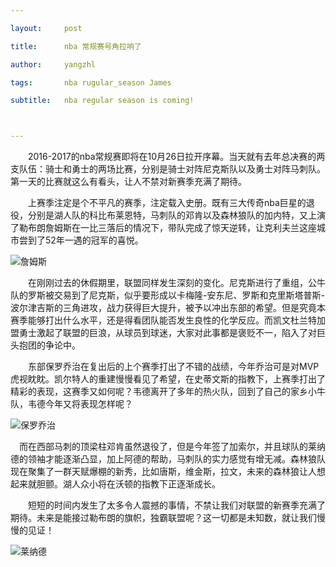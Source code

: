 ```yaml
---

layout:     post

title:      nba 常规赛号角拉响了

author:     yangzhl

tags: 		nba rugular_season James

subtitle:  	nba regular season is coming!



---
```


<!-- Start Writing Below in Markdown -->



<p>&emsp;&emsp;2016-2017的nba常规赛即将在10月26日拉开序幕。当天就有去年总决赛的两支队伍：骑士和勇士的两场比赛，分别是骑士对阵尼克斯队以及勇士对阵马刺队。第一天的比赛就这么有看头，让人不禁对新赛季充满了期待。</p>

<p> &emsp;&emsp;上赛季注定是个不平凡的赛季，注定载入史册。既有三大传奇nba巨星的退役，分别是湖人队的科比布莱恩特，马刺队的邓肯以及森林狼队的加内特，又上演了勒布朗詹姆斯在一比三落后的情况下，带队完成了惊天逆转，让克利夫兰这座城市尝到了52年一遇的冠军的喜悦。

</p>

<img  alt="詹姆斯" src="http://yangzhl.github.io/blog/img/nba/james.jpg" align="center" />
<p>&emsp;&emsp;在刚刚过去的休假期里，联盟同样发生深刻的变化。尼克斯进行了重组，公牛队的罗斯被交易到了尼克斯，似乎要形成以卡梅隆-安东尼、罗斯和克里斯塔普斯-波尔津吉斯的三角进攻，战力获得巨大提升，被予以冲出东部的希望。但是究竟本赛季能够打出什么水平，还是得看团队能否发生良性的化学反应。而凯文杜兰特加盟勇士激起了联盟的巨浪，从球员到球迷，大家对此事都是褒贬不一，陷入了对巨头抱团的争论中。

</p>

<p>	&emsp;&emsp;东部保罗乔治在复出后的上个赛季打出了不错的战绩，今年乔治可是对MVP虎视眈眈。凯尔特人的重建慢慢看见了希望，在史蒂文斯的指教下，上赛季打出了精彩的表现，这赛季又如何呢？韦德离开了多年的热火队，回到了自己的家乡小牛队，韦德今年又将表现怎样呢？</p>

<img alt="保罗乔治" src="http://yangzhl.github.io/blog/img/nba/jorge.jpg" align="center" />

<p>&emsp;而在西部马刺的顶梁柱邓肯虽然退役了，但是今年签了加索尔，并且球队的莱纳德的领袖才能逐渐凸显，加上阿德的帮助，马刺队的实力感觉有增无减。森林狼队现在聚集了一群天赋爆棚的新秀，比如唐斯，维金斯，拉文，未来的森林狼让人想起来就胆颤。湖人众小将在沃顿的指教下正逐渐成长。

&emsp;&emsp;短短的时间内发生了太多令人震撼的事情，不禁让我们对联盟的新赛季充满了期待。未来是能接过勒布朗的旗帜，独霸联盟呢？这一切都是未知数，就让我们慢慢的见证！

</p>

<img alt="莱纳德" src="http://yangzhl.github.io/blog/img/nba/lainadei.jpg" align ="center"/>






